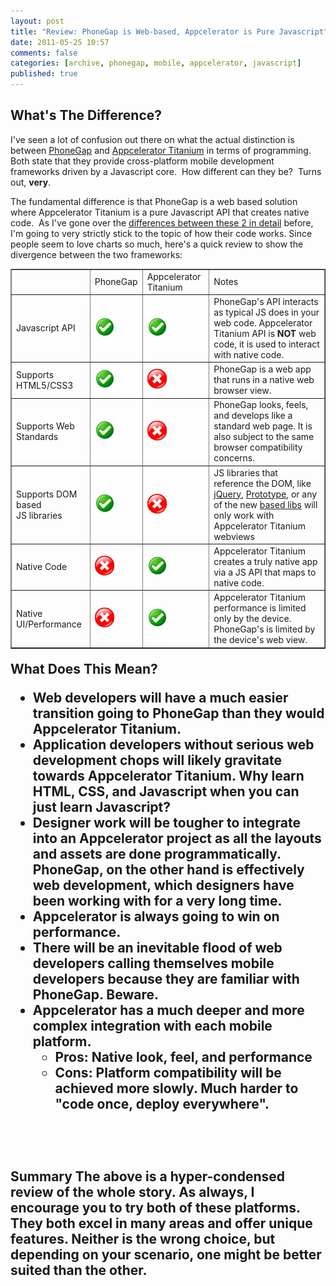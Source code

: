 ```yaml
---
layout: post
title: "Review: PhoneGap is Web-based, Appcelerator is Pure Javascript"
date: 2011-05-25 10:57
comments: false
categories: [archive, phonegap, mobile, appcelerator, javascript]
published: true
---
```


## What's The Difference?
I've seen a lot of confusion out there on what the actual distinction is between <a href="http://www.phonegap.com/" target="_blank">PhoneGap</a> and <a href="http://www.appcelerator.com/" target="_blank">Appcelerator Titanium</a> in terms of programming.  Both state that they provide cross-platform mobile development frameworks driven by a Javascript core.  How different can they be?  Turns out, <strong>very</strong>.

The fundamental difference is that PhoneGap is a web based solution where Appcelerator Titanium is a pure Javascript API that creates native code.  As I've gone over the <a href="http://savagelook.com/blog/portfolio/a-deeper-look-at-appcelerator-and-phonegap">differences between these 2 in detail</a> before, I'm going to very strictly stick to the topic of how their code works.  Since people seem to love charts so much, here's a quick review to show the divergence between the two frameworks:

<table border="1" class="compare_table" cellspacing="0">
	<tr class="compare_title">
		<td>&nbsp;</td>
		<td>PhoneGap</td>
		<td>Appcelerator Titanium</td>
                <td>Notes</td>
	</tr>
	<tr>
		<td>Javascript API</td>
		<td><img src="/images/yes.gif"/></td>
		<td><img src="/images/yes.gif"/></td>
                <td>PhoneGap's API interacts as typical JS does in your web code. Appcelerator Titanium API is <strong>NOT</strong> web code, it is used to interact with native code.</td>
	</tr>
	<tr>
		<td>Supports HTML5/CSS3</td>
		<td><img src="/images/yes.gif"/></td>
		<td><img src="/images/no.jpg"/></td>
                <td>PhoneGap is a web app that runs in a native web browser view.</td>
	</tr>
	<tr>
		<td>Supports Web Standards</td>
		<td><img src="/images/yes.gif"/></td>
		<td><img src="/images/no.jpg"/></td>
                <td>PhoneGap looks, feels, and develops like a standard web page. It is also subject to the same browser compatibility concerns.</td>
	</tr>
	<tr>
		<td>Supports DOM based<br>JS libraries</td>
		<td><img src="/images/yes.gif"/></td>
		<td><img src="/images/no.jpg"/></td>
                <td>JS libraries that reference the DOM, like <a href="http://jquery.com/" target="_blank">jQuery</a>, <a href="http://www.prototypejs.org/" target="_blank">Prototype</a>, or any of the new <a href="http://processingjs.org/" target="_blank"><canvas> based libs</a> will only work with Appcelerator Titanium webviews</td>
	</tr>
	<tr>
		<td>Native Code</td>
		<td><img src="/images/no.jpg"/></td>
		<td><img src="/images/yes.gif"/></td>
                <td>Appcelerator Titanium creates a truly native app via a JS API that maps to native code. </td>
	</tr>
	<tr>
		<td>Native UI/Performance</td>
		<td><img src="/images/no.jpg"/></td>
		<td><img src="/images/yes.gif"/></td>
                <td>Appcelerator Titanium performance is limited only by the device. PhoneGap's is limited by the device's web view.</td>
	</tr>
</table>

<h2 style="margin-top:20px;">What Does This Mean?
<ul>
    <li>Web developers will have a much easier transition going to PhoneGap than they would Appcelerator Titanium.</li>
    <li>Application developers without serious web development chops will likely gravitate towards Appcelerator Titanium.  Why learn HTML, CSS, and Javascript when you can just learn Javascript?</li>
    <li>Designer work will be tougher to integrate into an Appcelerator project as all the layouts and assets are done programmatically. PhoneGap, on the other hand is effectively web development, which designers have been working with for a very long time.</li>
    <li>Appcelerator is always going to win on performance.</li>
    <li>There will be an inevitable flood of web developers calling themselves mobile developers because they are familiar with PhoneGap. Beware.</li>
    <li>Appcelerator has a much deeper and more complex integration with each mobile platform.
        <ul>
            <li><strong>Pros</strong>: Native look, feel, and performance</li>
            <li><strong>Cons</strong>: Platform compatibility will be achieved more slowly. Much harder to "code once, deploy everywhere".</li>
        </ul>
    </li>
</ul>
<br><br>

<h2 style="margin-top:20px;">Summary
The above is a hyper-condensed review of the whole story.  As always, I encourage you to try both of these platforms.  They both excel in many areas and offer unique features.  Neither is the wrong choice, but depending on your scenario, one might be better suited than the other.